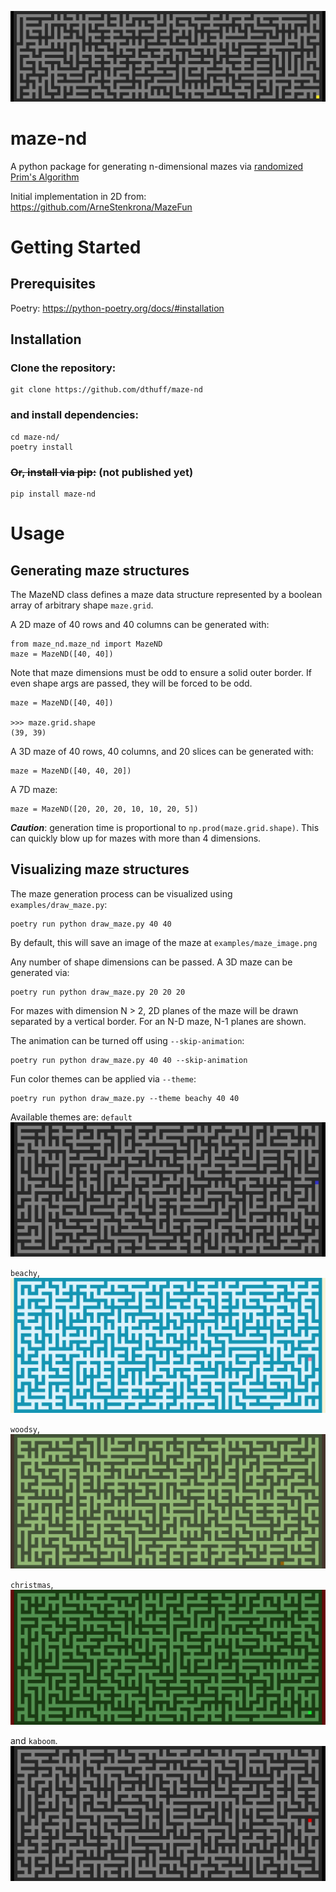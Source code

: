 ![A woodsy maze](https://github.com/dthuff/maze-nd/blob/master/examples/maze_kaboom_100_30.png)

# maze-nd

A python package for generating n-dimensional mazes via [randomized Prim's Algorithm](https://en.wikipedia.org/wiki/Maze_generation_algorithm)

Initial implementation in 2D from: https://github.com/ArneStenkrona/MazeFun

# Getting Started

## Prerequisites
Poetry: https://python-poetry.org/docs/#installation

## Installation

### Clone the repository: 

    git clone https://github.com/dthuff/maze-nd

### and install dependencies:

    cd maze-nd/
    poetry install

### ~~Or, install via pip:~~ (not published yet)

    pip install maze-nd

# Usage
## Generating maze structures
The MazeND class defines a maze data structure represented by a boolean array of arbitrary shape `maze.grid`.

A 2D maze of 40 rows and 40 columns can be generated with:

    from maze_nd.maze_nd import MazeND
    maze = MazeND([40, 40])

Note that maze dimensions must be odd to ensure a solid outer border. If even shape args are passed, they will be forced to be odd.

    maze = MazeND([40, 40])

    >>> maze.grid.shape
    (39, 39)

A 3D maze of 40 rows, 40 columns, and 20 slices can be generated with:

    maze = MazeND([40, 40, 20])

A 7D maze:

    maze = MazeND([20, 20, 20, 10, 10, 20, 5])

_**Caution**_: generation time is proportional to `np.prod(maze.grid.shape)`. This can quickly blow up for mazes with more than 4 dimensions.


## Visualizing maze structures

The maze generation process can be visualized using `examples/draw_maze.py`:

    poetry run python draw_maze.py 40 40

By default, this will save an image of the maze at `examples/maze_image.png`

Any number of shape dimensions can be passed. A 3D maze can be generated via:

    poetry run python draw_maze.py 20 20 20

For mazes with dimension N > 2, 2D planes of the maze will be drawn separated by a vertical border. For an N-D maze, N-1 planes are shown.


The animation can be turned off using `--skip-animation`:

    poetry run python draw_maze.py 40 40 --skip-animation

Fun color themes can be applied via `--theme`:

    poetry run python draw_maze.py --theme beachy 40 40

Available themes are: 
`default`
![A boring, default maze](https://github.com/dthuff/maze-nd/blob/master/examples/maze_default_90_40.png)

`beachy`, 
![A beachy maze](https://github.com/dthuff/maze-nd/blob/master/examples/maze_beachy_90_40.png)

`woodsy`, 
![A woodsy maze](https://github.com/dthuff/maze-nd/blob/master/examples/maze_woodsy_90_40.png)

`christmas`, 
![A festive, christmas maze](https://github.com/dthuff/maze-nd/blob/master/examples/maze_christmas_90_40.png)

and `kaboom`.
![An explosive, kaboom maze](https://github.com/dthuff/maze-nd/blob/master/examples/maze_kaboom_90_40.png)
